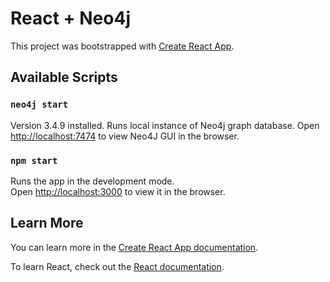 # React + Neo4j

This project was bootstrapped with [Create React App](https://github.com/facebook/create-react-app).

## Available Scripts

### `neo4j start`

Version 3.4.9 installed. Runs local instance of Neo4j graph database.
Open [http://localhost:7474](http://localhost:7474) to view Neo4J GUI in the browser.

### `npm start`

Runs the app in the development mode.<br>
Open [http://localhost:3000](http://localhost:3000) to view it in the browser.

## Learn More

You can learn more in the [Create React App documentation](https://facebook.github.io/create-react-app/docs/getting-started).

To learn React, check out the [React documentation](https://reactjs.org/).
